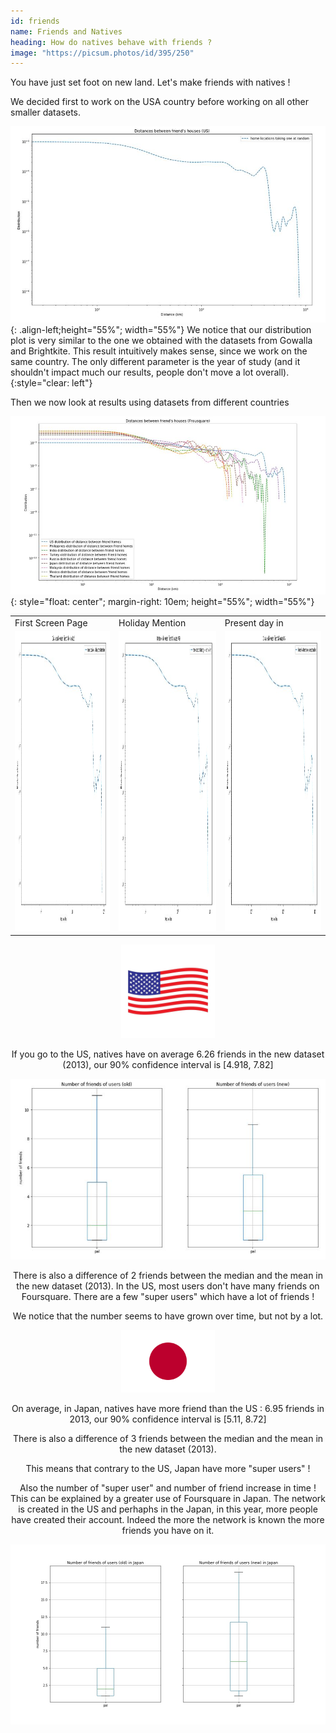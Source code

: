 ```yaml
---
id: friends
name: Friends and Natives
heading: How do natives behave with friends ? 
image: "https://picsum.photos/id/395/250"  
---
```


You have just set foot on new land. Let's make friends with natives !

We decided first to work on the USA country before working on all other smaller datasets.


![](img/distancebtwfiendsshousefoursquareUS.JPG){: .align-left;height="55%"; width="55%"}
We notice that our distribution plot is very similar to the one we obtained with the datasets from Gowalla and Brightkite. This result intuitively makes sense, since we  work on the same country. The only different parameter is the year of study (and it shouldn't impact much our results, people don't move a lot overall).
{:style="clear: left"}


 Then we now look at results using datasets from different countries

 ![image](img/distancebtwfiendsshousefoursquareAll.JPG){: style="float: center"; margin-right: 10em; height="55%"; width="55%"}

 <table>
  <tr>
    <td>First Screen Page</td>
     <td>Holiday Mention</td>
     <td>Present day in </td>
  </tr>
  <tr>
    <td><img src="img/distancebtwfiendsshousefoursquareUS.JPG" width=270 height=480></td>
    <td><img src="img/distancebtwfiendsshousefoursquareUS.JPG" width=270 height=480></td>
    <td><img src="img/distancebtwfiendsshousefoursquareUS.JPG" width=270 height=480></td>
    
  </tr>
 </table>

<p>
<center><img src="img/US_flag.jpg" alt="drawing" width="150"/><center/>
<p/>
 
 If you go to the US, natives have on average 6.26 friends in the new dataset (2013), our 90% confidence interval is [4.918, 7.82]
 

 <p>
<center><img src="img/nbOfFriendOfNativesUS.JPG" alt="drawing" width="750"/><center/>
<p/>

There is also a difference of 2 friends between the median and the mean in the new dataset (2013).
 In the US, most users don't have many friends on Foursquare. There are a few "super users" which have a lot of friends !   
 
We notice that the number seems to have grown over time, but not by a lot.

<p>
<center><img src="img/JP_flag.png" alt="drawing" width="150"/><center/>
<p/>
On average, in Japan, natives have more friend than the US : 6.95 friends in 2013, our 90% confidence interval is [5.11, 8.72]

There is also a difference of 3 friends between the median and the mean in the new dataset (2013).

This means that contrary to the US, Japan have more "super users" !

 Also the number of "super user" and number of friend increase in time ! This can be explained by a greater use of Foursquare in Japan. The network is created in the US and perhaphs in the Japan, in this year, more people have created their account. Indeed the more the network is known the more friends you have on it. 


<p>
<center><img src="img/nbOfFriendOfNativesJP.jpg" alt="drawing" width="750"/><center/>
<p/>
